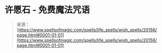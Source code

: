 <!--yml

category: 未分类

date: 2024-06-12 19:02:48

-->

# 许愿石 - 免费魔法咒语

> 来源：[https://www.spellsofmagic.com/spells/life_spells/wish_spells/20156/page.html#0001-01-01](https://www.spellsofmagic.com/spells/life_spells/wish_spells/20156/page.html#0001-01-01)
